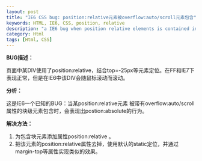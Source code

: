 ```yaml
---
layout: post
title: "IE6 CSS bug: position:relative元素被overflow:auto/scroll元素包含"
keywords: HTML, IE6, CSS, position, relative
description: "a IE6 bug when position relative elements is contained in overflow auto scroll element"
category: Html
tags: [Html, CSS]
---
```

**BUG描述：**

页面中某DIV使用了position:relative，结合top=-25px等元素定位。在FF和IE7下表现正常，但是在IE6中该DIV会随鼠标滚动而滚动。
 
**分析：**

这是IE6一个已知的BUG：当某position:relative元素 被带有overflow:auto/scroll属性的块级元素包含时，会表现出postion:absolute的行为。
 
**解决方法：**
1. 为包含块元素添加属性position:relative 。
2. 把该元素的position:relative属性去掉，使用默认的static定位，并通过margin-top等属性实现类似的效果。